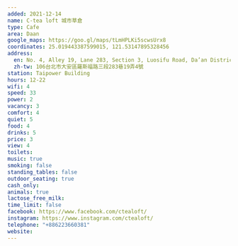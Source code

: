 ```yaml
---
added: 2021-12-14
name: C-tea loft 城市草倉
type: Cafe
area: Daan
google_maps: https://goo.gl/maps/tLmHPLKi5scwsUrx8
coordinates: 25.019443387599015, 121.53147895328456
address:
  en: No. 4, Alley 19, Lane 283, Section 3, Luosifu Road, Da’an District, Taipei City, 106
  zh-tw: 106台北市大安區羅斯福路三段283巷19弄4號
station: Taipower Building
hours: 12-22
wifi: 4
speed: 33
power: 2
vacancy: 3
comfort: 4
quiet: 5
food: 4
drinks: 5
price: 3
view: 4
toilets: 
music: true
smoking: false
standing_tables: false
outdoor_seating: true
cash_only: 
animals: true
lactose_free_milk: 
time_limit: false
facebook: https://www.facebook.com/ctealoft/
instagram: https://www.instagram.com/ctealoft/
telephone: "+886223660381"
website: 
---
```

